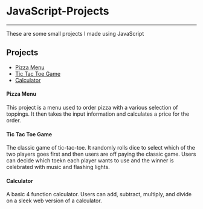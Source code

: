 # JavaScript-Projects

***********************************************************************************

These are some small projects I made using JavaScript

## Projects
- [Pizza Menu](https://github.com/MtSoftDevSolutions/JavaScript-Projects/tree/main/Basic%20JavaScript%20Projects/Pizza%20Project)
- [Tic Tac Toe Game](https://github.com/MtSoftDevSolutions/JavaScript-Projects/tree/main/Basic%20JavaScript%20Projects/Tic%20Tac%20Toe)
- [Calculator](https://github.com/MtSoftDevSolutions/JavaScript-Projects/tree/main/Basic%20JavaScript%20Projects/Calculator)

#### Pizza Menu

This project is a menu used to order pizza with a various selection of toppings. It then takes the 
input information and calculates a price for the order.


#### Tic Tac Toe Game

The classic game of tic-tac-toe. It randomly rolls dice to select which of the two players goes first and then users are off paying the classic game. Users can decide which toekn each player wants
to use and the winner is celebrated with music and flashing lights.


#### Calculator

A basic 4 function calculator. Users can add, subtract, multiply, and divide on a sleek web version
of a calculator. 
